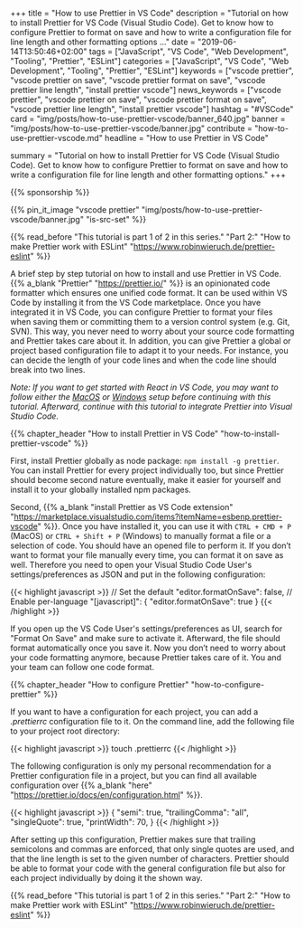 
+++
title = "How to use Prettier in VS Code"
description = "Tutorial on how to install Prettier for VS Code (Visual Studio Code). Get to know how to configure Prettier to format on save and how to write a configuration file for line length and other formatting options ..."
date = "2019-06-14T13:50:46+02:00"
tags = ["JavaScript", "VS Code", "Web Development", "Tooling", "Prettier", "ESLint"]
categories = ["JavaScript", "VS Code", "Web Development", "Tooling", "Prettier", "ESLint"]
keywords = ["vscode prettier", "vscode prettier on save", "vscode prettier format on save", "vscode prettier line length", "install prettier vscode"]
news_keywords = ["vscode prettier", "vscode prettier on save", "vscode prettier format on save", "vscode prettier line length", "install prettier vscode"]
hashtag = "#VSCode"
card = "img/posts/how-to-use-prettier-vscode/banner_640.jpg"
banner = "img/posts/how-to-use-prettier-vscode/banner.jpg"
contribute = "how-to-use-prettier-vscode.md"
headline = "How to use Prettier in VS Code"

summary = "Tutorial on how to install Prettier for VS Code (Visual Studio Code). Get to know how to configure Prettier to format on save and how to write a configuration file for line length and other formatting options."
+++

{{% sponsorship %}}

{{% pin_it_image "vscode prettier" "img/posts/how-to-use-prettier-vscode/banner.jpg" "is-src-set" %}}

{{% read_before "This tutorial is part 1 of 2 in this series." "Part 2:" "How to make Prettier work with ESLint" "https://www.robinwieruch.de/prettier-eslint" %}}

A brief step by step tutorial on how to install and use Prettier in VS Code. {{% a_blank "Prettier" "https://prettier.io/" %}} is an opinionated code formatter which ensures one unified code format. It can be used within VS Code by installing it from the VS Code marketplace. Once you have integrated it in VS Code, you can configure Prettier to format your files when saving them or committing them to a version control system (e.g. Git, SVN). This way, you never need to worry about your source code formatting and Prettier takes care about it. In addition, you can give Prettier a global or project based configuration file to adapt it to your needs. For instance, you can decide the length of your code lines and when the code line should break into two lines.

*Note: If you want to get started with React in VS Code, you may want to follow either the [MacOS](https://www.robinwieruch.de/react-js-macos-setup/) or [Windows](https://www.robinwieruch.de/react-js-windows-setup/) setup before continuing with this tutorial. Afterward, continue with this tutorial to integrate Prettier into Visual Studio Code.*

{{% chapter_header "How to install Prettier in VS Code" "how-to-install-prettier-vscode" %}}

First, install Prettier globally as node package: `npm install -g prettier`. You can install Prettier for every project individually too, but since Prettier should become second nature eventually, make it easier for yourself and install it to your globally installed npm packages.

Second, {{% a_blank "install Prettier as VS Code extension" "https://marketplace.visualstudio.com/items?itemName=esbenp.prettier-vscode" %}}. Once you have installed it, you can use it with `CTRL + CMD + P` (MacOS) or `CTRL + Shift + P` (Windows) to manually format a file or a selection of code. You should have an opened file to perform it. If you don’t want to format your file manually every time, you can format it on save as well. Therefore you need to open your Visual Studio Code User's settings/preferences as JSON and put in the following configuration:

{{< highlight javascript >}}
// Set the default
"editor.formatOnSave": false,
// Enable per-language
"[javascript]": {
    "editor.formatOnSave": true
}
{{< /highlight >}}

If you open up the VS Code User's settings/preferences as UI, search for "Format On Save" and make sure to activate it. Afterward, the file should format automatically once you save it. Now you don’t need to worry about your code formatting anymore, because Prettier takes care of it. You and your team can follow one code format.

{{% chapter_header "How to configure Prettier" "how-to-configure-prettier" %}}

If you want to have a configuration for each project, you can add a *.prettierrc* configuration file to it. On the command line, add the following file to your project root directory:

{{< highlight javascript >}}
touch .prettierrc
{{< /highlight >}}

The following configuration is only my personal recommendation for a Prettier configuration file in a project, but you can find all available configuration over {{% a_blank "here" "https://prettier.io/docs/en/configuration.html" %}}.

{{< highlight javascript >}}
{
  "semi": true,
  "trailingComma": "all",
  "singleQuote": true,
  "printWidth": 70,
}
{{< /highlight >}}

After setting up this configuration, Prettier makes sure that trailing semicolons and commas are enforced, that only single quotes are used, and that the line length is set to the given number of characters. Prettier should be able to format your code with the general configuration file but also for each project individually by doing it the shown way.

{{% read_before "This tutorial is part 1 of 2 in this series." "Part 2:" "How to make Prettier work with ESLint" "https://www.robinwieruch.de/prettier-eslint" %}}